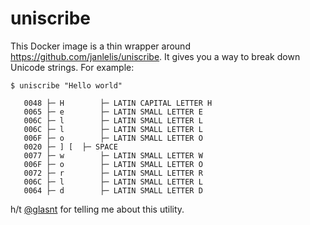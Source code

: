 # uniscribe

This Docker image is a thin wrapper around <https://github.com/janlelis/uniscribe>.
It gives you a way to break down Unicode strings.
For example:

```console
$ uniscribe "Hello world"

   0048 ├─ H		├─ LATIN CAPITAL LETTER H
   0065 ├─ e		├─ LATIN SMALL LETTER E
   006C ├─ l		├─ LATIN SMALL LETTER L
   006C ├─ l		├─ LATIN SMALL LETTER L
   006F ├─ o		├─ LATIN SMALL LETTER O
   0020 ├─ ] [  ├─ SPACE
   0077 ├─ w		├─ LATIN SMALL LETTER W
   006F ├─ o		├─ LATIN SMALL LETTER O
   0072 ├─ r		├─ LATIN SMALL LETTER R
   006C ├─ l		├─ LATIN SMALL LETTER L
   0064 ├─ d		├─ LATIN SMALL LETTER D

```

h/t [@glasnt](https://twitter.com/glasnt/status/878119485697269760) for telling me about this utility.
